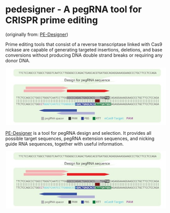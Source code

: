 pedesigner - A pegRNA tool for CRISPR prime editing
====================================================
(originally from: [PE-Designer](https://github.com/Gue-ho/PE-Designer))

Prime editing tools that consist of a reverse transcriptase linked with Cas9 nickase are capable of generating targeted insertions, deletions, and base conversions without producing DNA double strand breaks or requiring any donor DNA.

<center><img src="img/prime-editing.png" width="500" alt="prime-editing: targeted insertions, deletions, and base conversions"></center>


[PE-Designer](https://academic.oup.com/nar/article/49/W1/W499/6262559) is a tool for pegRNA design and selection. It provides all possible target sequences, pegRNA extension sequences, and nicking guide RNA sequences, together with useful information.


<center><img src="img/pe-designer.png" width="500" alt="PE-desginer"></center>



